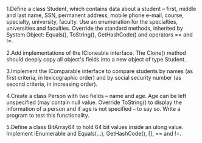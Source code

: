1.Define a class Student, which contains data about a student – first, middle and last name, SSN, permanent address, mobile phone e-mail, course, specialty, university, faculty. Use an enumeration for the specialties, universities and faculties. Override the standard methods, inherited by  System.Object: Equals(), ToString(), GetHashCode() and operators == and !=.

2.Add implementations of the ICloneable interface. The Clone() method should deeply copy all object's fields into a new object of type Student.

3.Implement the  IComparable<Student> interface to compare students by names (as first criteria, in lexicographic order) and by social security number (as second criteria, in increasing order).

4.Create a class Person with two fields – name and age. Age can be left unspecified (may contain null value. Override ToString() to display the information of a person and if age is not specified – to say so. Write a program to test this functionality.

5.Define a class BitArray64 to hold 64 bit values inside an ulong value. Implement IEnumerable<int> and Equals(…), GetHashCode(), [], == and !=.
